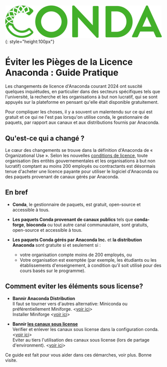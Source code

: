 ![](pages/images/Conda_logo.jpg){: style="height:100px"}

# Éviter les Pièges de la Licence Anaconda : Guide Pratique

Les changements de licence d'Anaconda courant 2024 ont suscité quelques inquiétudes, en particulier dans des secteurs spécifiques tels que l'université, la recherche et les organisations à but non lucratif, qui se sont appuyés sur la plateforme en pensant qu'elle était disponible gratuitement.

Pour compliquer les choses, il y a souvent un malentendu sur ce qui est gratuit et ce qui ne l'est pas lorsqu'on utilise conda, le gestionnaire de paquets, par rapport aux canaux et aux distributions fournis par Anaconda.

## Qu'est-ce qui a changé ?

Le cœur des changements se trouve dans la définition d'Anaconda de « Organizational Use ». Selon les nouvelles [conditions de licence](https://legal.anaconda.com/policies/en/?name=terms-of-service#anaconda-terms-of-service), toute organisation (les entités gouvernementales et les organisations à but non lucratif) comptant au moins 200 employés ou contractants est désormais tenue d'acheter une licence payante pour utiliser le logiciel d'Anaconda ou des paquets provenant de canaux gérés par Anaconda.

## En bref

* **Conda**, le gestionnaire de paquets, est gratuit, open-source et accessible à tous.

* **Les paquets Conda provenant de canaux publics**  tels que **conda-forge**, **bioconda** ou tout autre canal communautaire, sont gratuits, open-source et accessible à tous.

* **Les paquets Conda gérés par Anaconda Inc.**  et **la distribution Anaconda** sont gratuite si et seulement si :
    - votre organisation compte moins de 200 employés, ou
    - Votre organisation est exemptée (par exemple, les étudiants ou les établissements d'enseignement, à condition qu’il soit utilisé pour des cours basés sur le programme).

## Comment eviter les éléments sous license?

* **Bannir Anaconda Distribution**  
    Il faut se tourner vers d'autres alternative: Miniconda ou préférentiellement Miniforge. <[voir ici](./pages/conda-distrib)>  
    Installer Miniforge <[voir ici](./pages/conda-installation)>

* **Bannir [les canaux sous license](./pages/conda-channels/)**  
    Verifier et enlever les canaux sous license dans la configuration conda. <[voir ici](./pages/conda-check)>  
    Eviter au tiers l'utilisation des canaux sous license (lors de partage d'environment). <[voir ici](./pages/conda-share)>

Ce guide est fait pour vous aider dans ces démarches, voir plus. Bonne visite.